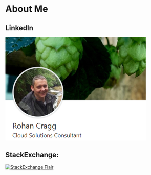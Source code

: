 # About Me

## LinkedIn

[![LinkedIn Profile](media/linkedin-profile.png?raw=true)](https://www.linkedin.com/in/rohancragg/)

## StackExchange:

[![StackExchange Flair](https://stackexchange.com/users/flair/3688.png)](https://stackexchange.com/users/3688/rohancragg)

